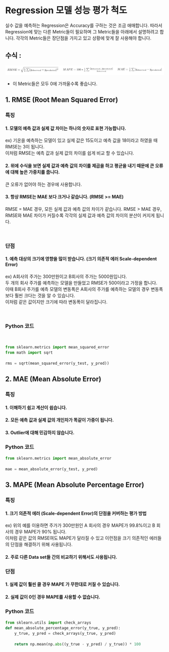 
# Regression 모델 성능 평가 척도

실수 값을 예측하는 Regression은 Accuracy를 구하는 것은 조금 애매합니다. 따라서 Regression에 맞는 다른 Metric들이 필요하며 그 Metric들을 아래에서 설명하려고 합니다. 각각의 Metric들은 장단점을 가지고 있고 상황에 맞게 잘 사용해야 합니다.

## 수식 :
![title](image/RegressionMetrics.PNG)

- 이 Metric들은 모두 0에 가까울수록 좋습니다.


## 1. RMSE (Root Mean Squared Error)

### 특징
#### 1. 모델의 예측 값과 실제 값 차이는 하나의 숫자로 표현 가능합니다. <br />

ex) 기온을 예측하는 모델이 있고 실제 값은 15도이고 예측 값을 18이라고 하였을 때 RMSE는 3이 됩니다. <br />
이처럼 RMSE는 예측 값과 실제 값의 차이를 쉽게 비교 할 수 있습니다.

#### 2. 위에 수식을 보면 실제 값과 예측 값의 차이를 제곱을 하고 평균을 내기 때문에 큰 오류에 대해 높은 가중치를 줍니다.

큰 오류가 없어야 하는 경우에 사용합니다.

#### 3. 항상 RMSE는 MAE 보다 크거나 같습니다. (RMSE >= MAE)
RMSE = MAE 경우, 모든 실제 값과 예측 값의 차이가 같습니다.
RMSE > MAE 경우, RMSE와 MAE 차이가 커질수록 각각의 실제 값과 예측 값의 차이의 분산이 커지게 됩니다.

<br />

### 단점
#### 1. 예측 대상의 크기에 영향을 많이 받습니다. (크기 의존적 에러 Scale-dependent Error) <br />

ex) A회사의 주가는 300만원이고 B회사의 주가는 5000원입니다. <br />
두 개의 회사 주가를 예측하는 모델을 만들었고 RMSE가 500이라고 가정을 합니다. <br />
이때 B회사 주가를 예측 모델의 변동폭은 A회사의 주가를 예측하는 모델의 경우 변동폭보다 훨씬 크다는 것을 알 수 있습니다. <br />
이처럼 같은 값이지만 크기에 따라 변동폭이 달라집니다.

<br />

### Python 코드

<br />

```python
from sklearn.metrics import mean_squared_error
from math import sqrt

rms = sqrt(mean_squared_error(y_test, y_pred))
```


## 2. MAE (Mean Absolute Error)
### 특징
#### 1. 이해하기 쉽고 계산이 쉽습니다.

#### 2. 모든 예측 값과 실제 값의 개인차가 똑같이 가중이 됩니다.

#### 3. Outlier에 대해 민감하지 않습니다.

### Python 코드

```python
from sklearn.metrics import mean_absolute_error

mae = mean_absolute_error(y_test, y_pred)
```


## 3. MAPE (Mean Absolute Percentage Error)

### 특징
#### 1. 크기 의존적 에러 (Scale-dependent Error)의 단점을 커버하는 평가 방법
ex) 위의 예를 이용하면 주가가 300만원인 A 회사의 경우 MAPE가 99.8%이고 B 회사의 경우 MAPE가 90% 됩니다. <br />
이처럼 같은 값의 RMSE여도 MAPE가 달라질 수 있고 이런점을 크기 의존적인 에러들의 단점을 해결하기 위해 사용됩니다.

#### 2. 주로 다른 Data set들 간의 비교하기 위해서도 사용됩니다.

### 단점
#### 1. 실제 값이 훨씬 클 경우  MAPE 가 무한대로 커질 수 있습니다.

#### 2. 실제 값이 0인 경우 MAPE를 사용할 수 없습니다.

### Python 코드

```python
from sklearn.utils import check_arrays
def mean_absolute_percentage_error(y_true, y_pred): 
    y_true, y_pred = check_arrays(y_true, y_pred)

    return np.mean(np.abs((y_true - y_pred) / y_true)) * 100
```


